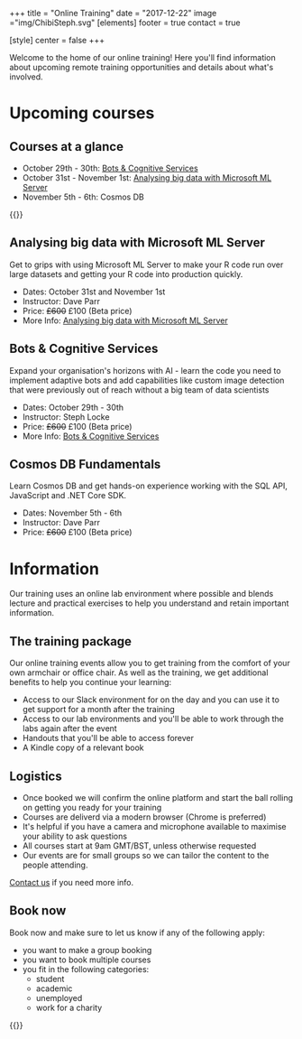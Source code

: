 +++
title = "Online Training"
date = "2017-12-22"
image ="img/ChibiSteph.svg"
[elements]
  footer = true
  contact = true

[style]
  center = false
+++


Welcome to the home of our online training! Here you'll find information about upcoming remote training opportunities and details about what's involved.

# Upcoming courses

## Courses at a glance
- October 29th - 30th: [Bots & Cognitive Services](../../courses/bots-cognitive-services)
- October 31st - November 1st: [Analysing big data with Microsoft ML Server](../../courses/analysing-big-data-with-microsoft-ml-server) 
- November 5th - 6th: Cosmos DB

{{<btn href="//itsalocke.com/#contact" msg="Book">}}




## Analysing big data with Microsoft ML Server
Get to grips with using Microsoft ML Server to make your R code run over large datasets and getting your R code into production quickly.

- Dates: October 31st and November 1st
- Instructor: Dave Parr
- Price: ~~£600~~ £100 (Beta price)
- More Info: [Analysing big data with Microsoft ML Server](../../courses/analysing-big-data-with-microsoft-ml-server) 


## Bots & Cognitive Services
Expand your organisation's horizons with AI - learn the code you need to implement adaptive bots and add capabilities like custom image detection that were previously out of reach without a big team of data scientists

- Dates: October 29th - 30th
- Instructor: Steph Locke
- Price: ~~£600~~ £100 (Beta price)
- More Info: [Bots & Cognitive Services](../../courses/bots-cognitive-services)


## Cosmos DB Fundamentals
Learn Cosmos DB and get hands-on experience working with the SQL API, JavaScript and .NET Core SDK.

- Dates: November 5th - 6th
- Instructor: Dave Parr
- Price: ~~£600~~ £100 (Beta price)


# Information

Our training uses an online lab environment where possible and blends lecture and practical exercises to help you understand and retain important information.

## The training package
Our online training events allow you to get training from the comfort of your own armchair or office chair. As well as the training, we get additional benefits to help you continue your learning:

- Access to our Slack environment for on the day and you can use it to get support for a month after the training
- Access to our lab environments and you'll be able to work through the labs again after the event
- Handouts that you'll be able to access forever
- A Kindle copy of a relevant book

## Logistics
- Once booked we will confirm the online platform and start the ball rolling on getting you ready for your training
- Courses are deliverd via a modern browser (Chrome is preferred)
- It's helpful if you have a camera and microphone available to maximise your ability to ask questions
- All courses start at 9am GMT/BST, unless otherwise requested 
- Our events are for small groups so we can tailor the content to the people attending. 

[Contact us](//itsalocke.com/#contact) if you need more info.

## Book now
Book now and make sure to let us know if any of the following apply:

- you want to make a group booking
- you want to book multiple courses
- you fit in the following categories:
    + student
    + academic
    + unemployed
    + work for a charity


{{<btn href="//itsalocke.com/#contact" msg="Book now">}}

